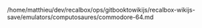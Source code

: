 /home/matthieu/dev/recalbox/ops/gitbooktowikijs/recalbox-wikijs-save/emulators/computosaures/commodore-64.md